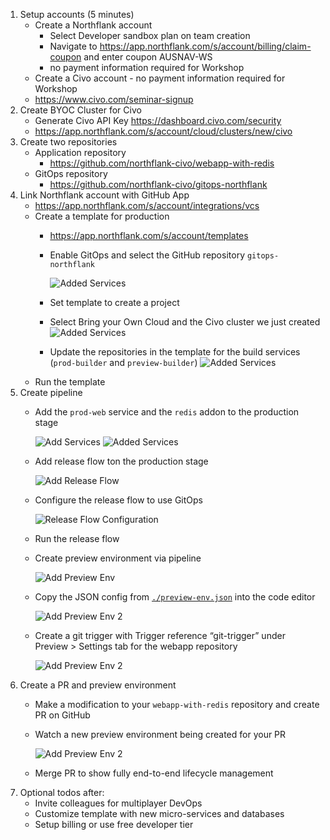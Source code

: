 1. Setup accounts (5 minutes)
    - Create a Northflank account
        - Select Developer sandbox plan on team creation
        - Navigate to https://app.northflank.com/s/account/billing/claim-coupon and enter coupon AUSNAV-WS
        - no payment information required for Workshop
    - Create a Civo account - no payment information required for Workshop
    -   https://www.civo.com/seminar-signup
2. Create BYOC Cluster for Civo
    - Generate Civo API Key https://dashboard.civo.com/security
    - https://app.northflank.com/s/account/cloud/clusters/new/civo
3. Create two repositories
    - Application repository 
        - https://github.com/northflank-civo/webapp-with-redis
    - GitOps repository
        - https://github.com/northflank-civo/gitops-northflank
4. Link Northflank account with GitHub App
    - https://app.northflank.com/s/account/integrations/vcs
    - Create a template for production
        - https://app.northflank.com/s/account/templates
        - Enable GitOps and select the GitHub repository `gitops-northflank`
        
          ![Added Services](./screenshots/template-1-gitops.png)
        - Set template to create a project
        - Select Bring your Own Cloud and the Civo cluster we just created
          ![Added Services](./screenshots/template-2-byoc.png)
        - Update the repositories in the template for the build services (`prod-builder` and `preview-builder`)
          ![Added Services](./screenshots/template-3-builders.png)
    - Run the template
5. Create pipeline
    - Add the `prod-web` service and the `redis` addon to the production stage
      
      ![Add Services](./screenshots/pipeline-1-add-services.png)
      ![Added Services](./screenshots/pipeline-2-with-services.png)
    - Add release flow ton the production stage

      ![Add Release Flow](./screenshots/pipeline-3-add-release-flow.png)
    - Configure the release flow to use GitOps

      ![Release Flow Configuration](./screenshots/pipeline-4-release-flow-config.png)
    - Run the release flow
    - Create preview environment via pipeline
      
      ![Add Preview Env](./screenshots/preview-env-1-add.png)
    - Copy the JSON config from [`./preview-env.json`](./preview-env.json) into the code editor
      
      ![Add Preview Env 2](./screenshots/preview-env-2-code.png)
    - Create a git trigger with Trigger reference “git-trigger”  under Preview > Settings tab for the webapp repository
    
      ![Add Preview Env 2](./screenshots/preview-env-3-triggers.png)
6. Create a PR and preview environment
    - Make a modification to your `webapp-with-redis` repository and create PR on GitHub
    - Watch a new preview environment being created for your PR
      
      ![Add Preview Env 2](./screenshots/preview-env-4-run.png)  
    - Merge PR to show fully end-to-end lifecycle management
8. Optional todos after:
    - Invite colleagues for multiplayer DevOps
    - Customize template with new micro-services and databases
    - Setup billing or use free developer tier
